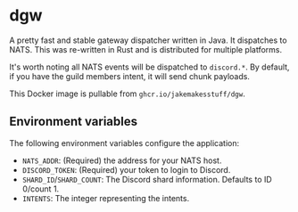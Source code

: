 # dgw
A pretty fast and stable gateway dispatcher written in Java. It dispatches to NATS. This was re-written in Rust and is distributed for multiple platforms.

It's worth noting all NATS events will be dispatched to `discord.*`. By default, if you have the guild members intent, it will send chunk payloads.

This Docker image is pullable from `ghcr.io/jakemakesstuff/dgw`.

## Environment variables
The following environment variables configure the application:
- `NATS_ADDR`: (Required) the address for your NATS host.
- `DISCORD_TOKEN`: (Required) your token to login to Discord.
- `SHARD_ID`/`SHARD_COUNT`: The Discord shard information. Defaults to ID 0/count 1.
- `INTENTS`: The integer representing the intents.
